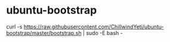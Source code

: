 # ubuntu-bootstrap
curl -s https://raw.githubusercontent.com/ChillwindYeti/ubuntu-bootstrap/master/bootstrap.sh | sudo -E bash -
